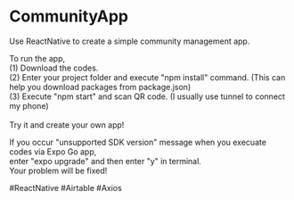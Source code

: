 # CommunityApp
Use ReactNative to create a simple community management app.

To run the app,<br>
(1) Download the codes.<br>
(2) Enter your project folder and execute "npm install" command. (This can help you download packages from package.json)<br>
(3) Execute "npm start" and scan QR code. (I usually use tunnel to connect my phone)<br>
<br>
Try it and create your own app!

If you occur "unsupported SDK version" message when you execuate codes via Expo Go app,<br>
enter "expo upgrade" and then enter "y" in terminal.<br>
Your problem will be fixed!

#ReactNative
#Airtable
#Axios
